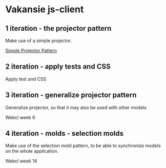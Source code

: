 
# Vakansie js-client

## 1 iteration - the projector pattern
Make use of a simple projector.

[Simple Projector Pattern](https://github.com/mab9/calendario/js-client-iteration-1/index.html)

## 2 iteration - apply tests and CSS

Apply test and CSS

## 3 iteration - generalize projector pattern

Generalize projector, so that it may also be used with other models

Webcl week 6

## 4 iteration - molds - selection molds

Make use of the selection mold pattern, to be able to synchronize models on the whole application.

Webcl week 14
